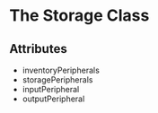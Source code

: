 # The Storage Class

## Attributes
- inventoryPeripherals
- storagePeripherals
- inputPeripheral
- outputPeripheral